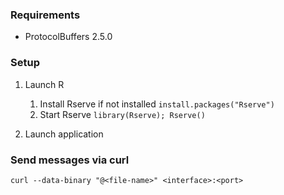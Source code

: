 ### Requirements

- ProtocolBuffers 2.5.0

### Setup

1. Launch R
    1. Install Rserve if not installed `install.packages("Rserve")`
    1. Start Rserve `library(Rserve); Rserve()`

1. Launch application

### Send messages via curl

`curl --data-binary "@<file-name>" <interface>:<port>`
